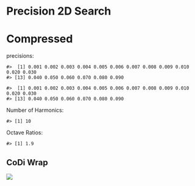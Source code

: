 Precision 2D Search
================

# Compressed

precisions:

    #>  [1] 0.001 0.002 0.003 0.004 0.005 0.006 0.007 0.008 0.009 0.010 0.020 0.030
    #> [13] 0.040 0.050 0.060 0.070 0.080 0.090

    #>  [1] 0.001 0.002 0.003 0.004 0.005 0.006 0.007 0.008 0.009 0.010 0.020 0.030
    #> [13] 0.040 0.050 0.060 0.070 0.080 0.090

Number of Harmonics:

    #> [1] 10

Octave Ratios:

    #> [1] 1.9

## CoDi Wrap

![](../figures/precision_2D_search/unnamed-chunk-14-1.png)<!-- -->
